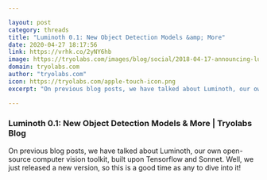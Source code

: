 ```yaml
---

layout: post
category: threads
title: "Luminoth 0.1: New Object Detection Models &amp; More"
date: 2020-04-27 18:17:56
link: https://vrhk.co/2yNY6hb
image: https://tryolabs.com/images/blog/social/2018-04-17-announcing-luminoth-0-1.d6fc5cf0.jpg
domain: tryolabs.com
author: "tryolabs.com"
icon: https://tryolabs.com/apple-touch-icon.png
excerpt: "On previous blog posts, we have talked about Luminoth, our own open-source computer vision toolkit, built upon Tensorflow and Sonnet. Well, we just released a new version, so this is a good time as any to dive into it!"

---
```


### Luminoth 0.1: New Object Detection Models &amp; More | Tryolabs Blog

On previous blog posts, we have talked about Luminoth, our own open-source computer vision toolkit, built upon Tensorflow and Sonnet. Well, we just released a new version, so this is a good time as any to dive into it!